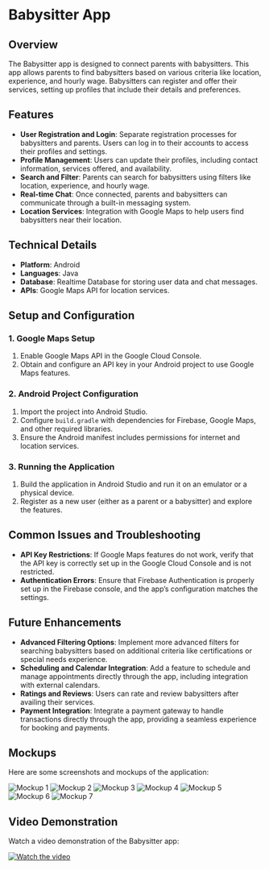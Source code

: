 

# Babysitter App

## Overview
The Babysitter app is designed to connect parents with babysitters. This app allows parents to find babysitters based on various criteria like location, experience, and hourly wage. Babysitters can register and offer their services, setting up profiles that include their details and preferences.

## Features
- **User Registration and Login**: Separate registration processes for babysitters and parents. Users can log in to their accounts to access their profiles and settings.
- **Profile Management**: Users can update their profiles, including contact information, services offered, and availability.
- **Search and Filter**: Parents can search for babysitters using filters like location, experience, and hourly wage.
- **Real-time Chat**: Once connected, parents and babysitters can communicate through a built-in messaging system.
- **Location Services**: Integration with Google Maps to help users find babysitters near their location.

## Technical Details
- **Platform**: Android
- **Languages**: Java
- **Database**:  Realtime Database for storing user data and chat messages.
- **APIs**: Google Maps API for location services.

## Setup and Configuration

### 1. Google Maps Setup
1. Enable Google Maps API in the Google Cloud Console.
2. Obtain and configure an API key in your Android project to use Google Maps features.

### 2. Android Project Configuration
1. Import the project into Android Studio.
2. Configure `build.gradle` with dependencies for Firebase, Google Maps, and other required libraries.
3. Ensure the Android manifest includes permissions for internet and location services.

### 3. Running the Application
1. Build the application in Android Studio and run it on an emulator or a physical device.
2. Register as a new user (either as a parent or a babysitter) and explore the features.

## Common Issues and Troubleshooting
- **API Key Restrictions**: If Google Maps features do not work, verify that the API key is correctly set up in the Google Cloud Console and is not restricted.
- **Authentication Errors**: Ensure that Firebase Authentication is properly set up in the Firebase console, and the app’s configuration matches the settings.

## Future Enhancements
- **Advanced Filtering Options**: Implement more advanced filters for searching babysitters based on additional criteria like certifications or special needs experience.
- **Scheduling and Calendar Integration**: Add a feature to schedule and manage appointments directly through the app, including integration with external calendars.
- **Ratings and Reviews**: Users can rate and review babysitters after availing their services.
- **Payment Integration**: Integrate a payment gateway to handle transactions directly through the app, providing a seamless experience for booking and payments.

## Mockups
Here are some screenshots and mockups of the application:

![Mockup 1](https://github.com/NoaGilboa/Babysitter1/assets/143444119/63d8b860-8fae-44d5-9f82-d12658c44656)
![Mockup 2](https://github.com/NoaGilboa/Babysitter1/assets/143444119/3defa6c2-09f0-46cc-bdb7-c4942fac862d)
![Mockup 3](https://github.com/NoaGilboa/Babysitter1/assets/143444119/f8398cd4-b8bf-4770-99d6-575136cb3555)
![Mockup 4](https://github.com/NoaGilboa/Babysitter1/assets/143444119/2bc31e99-5eb2-4540-a4ce-cdfd86215e19)
![Mockup 5](https://github.com/NoaGilboa/Babysitter1/assets/143444119/5d82da94-307b-4f27-98ad-4a3b30358abd)
![Mockup 6](https://github.com/NoaGilboa/Babysitter1/assets/143444119/3ae54dd9-4746-4e5e-bbf5-6b783fdab7ee)
![Mockup 7](https://github.com/NoaGilboa/Babysitter1/assets/143444119/02b6dc8a-bd07-43d2-8997-2b12cea7854f)

## Video Demonstration
Watch a video demonstration of the Babysitter app:

[![Watch the video](https://github.com/NoaGilboa/Babysitter1/assets/143444119/f4b01abc-a3ae-4e6d-af1d-ff4e4f75433f)](https://github.com/NoaGilboa/Babysitter1/assets/143444119/f4b01abc-a3ae-4e6d-af1d-ff4e4f75433f)

